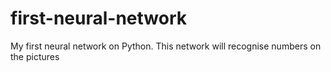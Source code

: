 # first-neural-network
My first neural network on Python. This network will recognise numbers on the pictures
